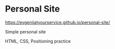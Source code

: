 # Personal Site
https://evgeniiatyourservice.github.io/personal-site/

Simple personal site 

HTML, CSS, Positioning practice
